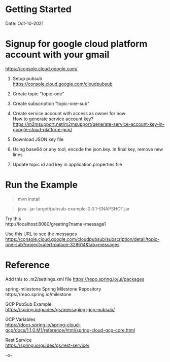 # Getting Started  
Date: Oct-10-2021  
  
# Signup for google cloud platform account with your gmail   
https://console.cloud.google.com/  

1. Setup pubsub  
https://console.cloud.google.com/cloudpubsub  
  
2. Create topic "topic-one"  
  
3. Create subscription "topic-one-sub"  
  
4. Create service account with access as owner for now  
How to generate service account key?  
https://m2msupport.net/m2msupport/generate-service-account-key-in-google-cloud-platform-gcp/ 
  
5. Download JSON.key file  
  
6. Using base64 or any tool, encode the json.key. In final key, remove new lines  
  
7. Update topic id and key in application.properties file  
      
# Run the Example    
  
>mvn install  
  
>java -jar target/pubsub-example-0.0.1-SNAPSHOT.jar  
  
Try this  
http://localhost:8080/greeting?name=message1  
  
Use this URL to see the messages  
https://console.cloud.google.com/cloudpubsub/subscription/detail/topic-one-sub?project=alert-palace-328614&tab=messages  
  
# Reference  
Add this to .m2/settings.xml file
https://repo.spring.io/ui/packages  

<repository>  
    <id>spring-milestone</id>  
    <name>Spring Milestone Repository</name>  
    <url>https://repo.spring.io/milestone</url>  
</repository>  
  
GCP PubSub Example  
https://spring.io/guides/gs/messaging-gcp-pubsub/  
  
GCP Variables  
https://docs.spring.io/spring-cloud-gcp/docs/1.1.0.M1/reference/html/spring-cloud-gcp-core.html 
  
Rest Service  
https://spring.io/guides/gs/rest-service/  

-o-